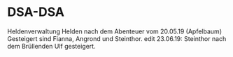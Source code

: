 # DSA-DSA
Heldenverwaltung
Helden nach dem Abenteuer vom 20.05.19 (Apfelbaum)
Gesteigert sind Fianna, Angrond und Steinthor.
edit 23.06.19: Steinthor nach dem Brüllenden Ulf gesteigert.
